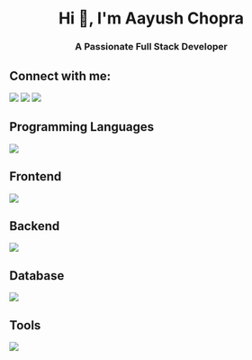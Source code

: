 <h1 align="center">Hi 👋, I'm Aayush Chopra</h1>
<h3 align="center">A Passionate Full Stack Developer</h3>

<h2 align="left">Connect with me:</h2>
<a href="https://www.linkedin.com/in/aayush-chopra-a142b0288/" target="_blank"><img src="https://skills.thijs.gg/icons?i=linkedin&theme=dark" /></a>
<a href="https://github.com/YoAayush" target="_blank"><img src="https://skills.thijs.gg/icons?i=github&theme=dark" /></a>
<a href="mailto:chopraaayush2004@gmail.com" target="_blank"><img src="https://skills.thijs.gg/icons?i=gmail&theme=dark" /></a>

<h2 align="left">Programming Languages</h2>
<img src="https://skills.thijs.gg/icons?i=js,python,cpp,c&theme=dark" />
<h2 align="left">Frontend</h2>
<img src="https://skills.thijs.gg/icons?i=html,css,react,tailwind,materialui,styledcomponents,bootstrap&theme=dark"/>
<h2 align="left">Backend</h2>
<img src="https://skills.thijs.gg/icons?i=firebase,nodejs,express,php&theme=dark"/>
<h2 align="left">Database</h2>
<img src="https://skills.thijs.gg/icons?i=firebase,mysql&theme=dark"/>
<h2 align="left">Tools</h2>
<img src="https://skills.thijs.gg/icons?i=git,github,gitlab,gitpod,figma,vscode,netlify,vercel&theme=dark"/>

